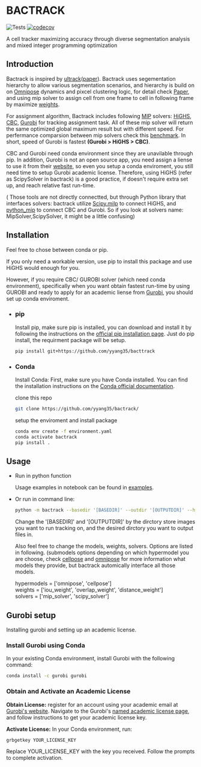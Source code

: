 # BACTRACK

![Tests](https://github.com/yyang35/bactrack/actions/workflows/python-package.yml/badge.svg)
[![codecov](https://codecov.io/gh/yyang35/bactrack/branch/main/graph/badge.svg?token=7ae0e45d-e732-4768-9c09-ec1cb81e712e)](https://codecov.io/gh/yyang35/bactrack)


A cell tracker maximizing accuracy through diverse segmentation analysis and mixed integer programming optimization


## Introduction

Bactrack is inspired by [ultrack](https://github.com/royerlab/ultrack)([paper](https://arxiv.org/abs/2308.04526)). Bactrack uses segementation hierarchy to allow various segmentation scenarios, and hierarchy is build on on [Omnipose](https://github.com/kevinjohncutler/omnipose/) dynamics and pixcel clustering logic, for detail check [Paper](https://www.nature.com/articles/s41592-022-01639-4), and using mip solver to assign cell from one frame to cell in following frame by maximize [weights](https://github.com/yyang35/bactrack/tree/dev/bactrack/tracking/weights). 

For assignment algorithm, Bactrack includes following [MIP](https://en.wikipedia.org/wiki/Integer_programming) solvers: [HiGHS](https://highs.dev/), [CBC](https://www.coin-or.org/Cbc/cbcuserguide.html), [Gurobi](https://www.gurobi.com/solutions/gurobi-optimizer) for tracking assignment task. 
All of these mip solver will return the same optimized global maximum result but with different speed. For perfermance comparsion between mip solvers check this [benchmark](https://plato.asu.edu/ftp/milp.html). 
 In short, speed of Gurobi is fastest **(Gurobi > HiGHS > CBC)**. 

CBC and Gurobi need conda environment since they are unavilable through pip. In addition, Gurobi is not an open source app, you need assign a liense to use it from their [website](https://www.gurobi.com/solutions/gurobi-optimizer), so even you setup a conda enviroment, 
you still need time to setup Gurobi academic license. Therefore, using HiGHS (refer as ScipySolver in bactrack) is a good practice, if doesn't require extra set up, and reach relative fast run-time. 

( Those tools are not directly connectted, but through Python library that interfaces solvers:  bactrack utilize [Scipy.milp](https://docs.scipy.org/doc/scipy/reference/generated/scipy.optimize.milp.html)
to connect HiGHS, and [python_mip](https://github.com/coin-or/python-mip) to connect CBC and Gurobi. So if you look at solvers name: MipSolver,ScipySolver, it might be a little confusing)



## Installation

Feel free to chose between conda or pip. 

If you only need a workable version, use pip to install this package and use HiGHS would enough for you. 

However, if you require CBC/ GUROBI solver (which need conda environment), specifically when you want obtain fastest run-time by using GUROBI and ready to apply for an academic liense from [Gurobi](https://www.gurobi.com/solutions/gurobi-optimizer), you should set up conda enviroment.

- ### pip
  Install pip,  make sure pip is  installed, you can download and install it by following the instructions on the [official pip installation page](https://pip.pypa.io/en/stable/installation/).
  Just do pip install, the requirment package will be setup. 
  ```bash
  pip install git+https://github.com/yyang35/bacttrack
  ```

- ### Conda

  Install Conda: First, make sure you have Conda installed. You can find the installation instructions on the [Conda official documentation](https://docs.conda.io/projects/conda/en/latest/user-guide/install/index.html).
  
  clone this repo
  ```bash
  git clone https://github.com/yyang35/bactrack/
  ```
  
  setup the enviroment and install package
  ```bash
  conda env create -f environment.yaml
  conda activate bactrack
  pip install .
  ```


## Usage

- Run in python function 

  Usage examples in notebook can be found in [examples](examples).

- Or run in command line:

  ``` bash
  python -m bactrack --basedir '[BASEDIR]' --outdir '[OUTPUTDIR]' --hypermodel omnipose --submodel bact_phase_omni --solver_name scipy_solver --weight_name overlap_weight
  ```

  Change the '[BASEDIR]' and '[OUTPUTDIR]' by the dirctory store images you want to run tracking on, and the desired dirctory you want to output files in. 
  
  Also feel free to change the models, weights, solvers. Options are listed in following. (submodels options depending on which hypermodel you are choose, check [cellpose](https://www.cellpose.org/) and [omnipose](https://omnipose.readthedocs.io/) for more information what models they provide, but bactrack automically interface all those models. 
  
    hypermodels = ['omnipose', 'cellpose']\
    weights = ['iou_weight', 'overlap_weight', 'distance_weight']\
    solvers = ['mip_solver', 'scipy_solver']


## Gurobi setup

Installing gurobi and setting up an academic license.

### Install Gurobi using Conda

In your existing Conda environment, install Gurobi with the following command:

```bash
conda install -c gurobi gurobi
```

### Obtain and Activate an Academic License

**Obtain License:** register for an account using your academic email at [Gurobi's website](https://portal.gurobi.com/iam/login/). Navigate to the Gurobi's [named academic license page](https://www.gurobi.com/features/academic-named-user-license/), and follow instructions to get your academic license key.

**Activate License:** In your Conda environment, run:

```bash
grbgetkey YOUR_LICENSE_KEY
```

Replace YOUR_LICENSE_KEY with the key you received. Follow the prompts to complete activation.
